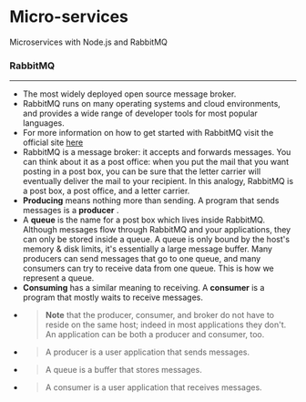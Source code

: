 # Micro-services
Microservices with Node.js and RabbitMQ

### RabbitMQ
---
- The most widely deployed open source message broker.
- RabbitMQ runs on many operating systems and cloud environments, and provides a wide range of developer tools for most popular languages.
- For more information on how to get started with RabbitMQ visit the official site [here](https://www.rabbitmq.com/getstarted.html)
- RabbitMQ is a message broker: it accepts and forwards messages. You can think about it as a post office: when you put the mail that you want posting in a post box, you can be sure that the letter carrier will eventually deliver the mail to your recipient. In this analogy, RabbitMQ is a post box, a post office, and a letter carrier.
- **Producing** means nothing more than sending. A program that sends messages is a **producer** .
- A **queue** is the name for a post box which lives inside RabbitMQ. Although messages flow through RabbitMQ and your applications, they can only be stored inside a queue. A queue is only bound by the host's memory & disk limits, it's essentially a large message buffer. Many producers can send messages that go to one queue, and many consumers can try to receive data from one queue. This is how we represent a queue.
- **Consuming** has a similar meaning to receiving. A **consumer** is a program that mostly waits to receive messages.
- > **Note** that the producer, consumer, and broker do not have to reside on the same host; indeed in most applications they don't. An application can be both a producer and consumer, too.
- > A producer is a user application that sends messages.
- > A queue is a buffer that stores messages.
- > A consumer is a user application that receives messages.